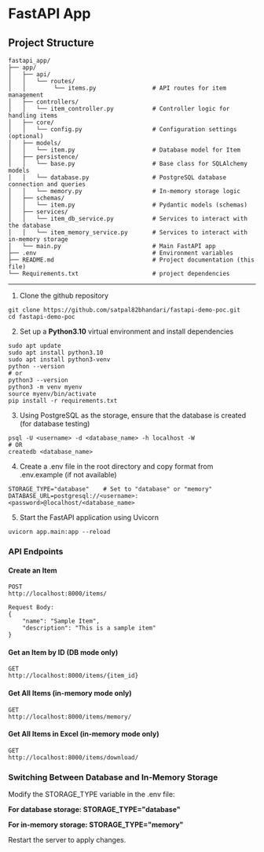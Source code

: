 # FastAPI App

## Project Structure
```
fastapi_app/
├── app/
│   ├── api/
│   │   └── routes/
│   │        └── items.py                # API routes for item management
│   ├── controllers/
│   │   └── item_controller.py           # Controller logic for handling items
│   ├── core/
│   │   └── config.py                    # Configuration settings (optional)
│   ├── models/
│   │   └── item.py                      # Database model for Item
│   ├── persistence/
│   │   └── base.py                      # Base class for SQLAlchemy models
│   │   └── database.py                  # PostgreSQL database connection and queries
│   │   └── memory.py                    # In-memory storage logic
│   ├── schemas/
│   │   └── item.py                      # Pydantic models (schemas)
│   ├── services/
│   │   └── item_db_service.py           # Services to interact with the database
│   │   └── item_memory_service.py       # Services to interact with in-memory storage
│   └── main.py                          # Main FastAPI app
├── .env                                 # Environment variables
├── README.md                            # Project documentation (this file)
└── Requirements.txt                     # project dependencies
```
---------------------
1. Clone the github repository
```
git clone https://github.com/satpal82bhandari/fastapi-demo-poc.git
cd fastapi-demo-poc
```

2. Set up a **Python3.10** virtual environment and install dependencies
```
sudo apt update
sudo apt install python3.10
sudo apt install python3-venv
python --version
# or 
python3 --version
python3 -m venv myenv
source myenv/bin/activate
pip install -r requirements.txt
```

3. Using PostgreSQL as the storage, ensure that the database is created (for database testing)
```
psql -U <username> -d <database_name> -h localhost -W
# OR
createdb <database_name>
```
4. Create a .env file in the root directory and copy format from .env.example (if not available)
```
STORAGE_TYPE="database"    # Set to "database" or "memory"
DATABASE_URL=postgresql://<username>:<password>@localhost/<database_name>
```
5. Start the FastAPI application using Uvicorn
```
uvicorn app.main:app --reload
```

### API Endpoints

#### Create an Item

```
POST 
http://localhost:8000/items/

Request Body:
{
    "name": "Sample Item",
    "description": "This is a sample item"
}
```

#### Get an Item by ID (DB mode only)
```
GET 
http://localhost:8000/items/{item_id}
```

#### Get All Items (in-memory mode only)
```
GET 
http://localhost:8000/items/memory/
```

#### Get All Items in Excel (in-memory mode only)
```
GET 
http://localhost:8000/items/download/
```

### Switching Between Database and In-Memory Storage
Modify the STORAGE_TYPE variable in the .env file:

**For database storage: STORAGE_TYPE="database"**

**For in-memory storage: STORAGE_TYPE="memory"**

Restart the server to apply changes.
